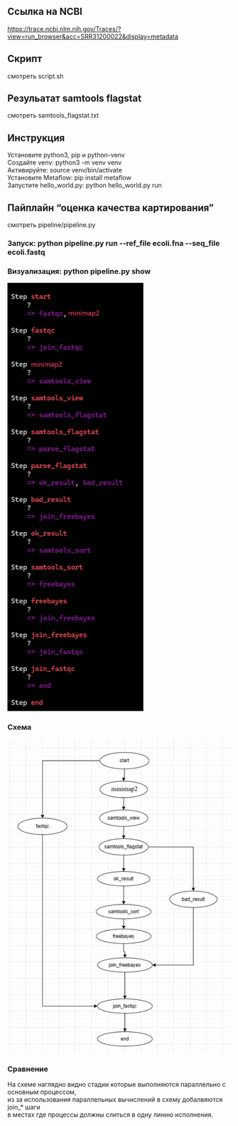 ## Ссылка на NCBI
https://trace.ncbi.nlm.nih.gov/Traces/?view=run_browser&acc=SRR31200022&display=metadata

## Скрипт
смотреть script.sh

## Резульатат samtools flagstat
смотреть samtools_flagstat.txt


## Инструкция
Установите python3, pip и python-venv  
Создайте venv: python3 -m venv venv  
Активируйте: source venv/bin/activate  
Установите Metaflow: pip install metaflow  
Запустите hello_world.py:  python hello_world.py run  

## Пайплайн “оценка качества картирования”
смотреть pipeline/pipeline.py

### Запуск: python pipeline.py run --ref_file ecoli.fna --seq_file ecoli.fastq
### Визуализация: python pipeline.py show

![](./output.png)

### Схема
![](./output_scheme.png)

### Сравнение
На схеме наглядно видно стадии которые выполняются параллельно с основным процессом,   
из за использования параллельных вычислений в схему добалвяются join_* шаги   
в местах где процессы должны слиться в одну линию исполнения.